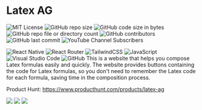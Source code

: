 # Latex AG
  ![MIT License](https://img.shields.io/github/license/dotnet/aspnetcore?color=%230b0&style=flat-square)
  ![GitHub repo size](https://img.shields.io/github/repo-size/thevi31415/WebLatexAG)
  ![GitHub code size in bytes](https://img.shields.io/github/languages/code-size/thevi31415/WebLatexAG)
  ![GitHub repo file or directory count](https://img.shields.io/github/directory-file-count/thevi31415/WebLatexAG)
  ![GitHub contributors](https://img.shields.io/github/contributors/thevi31415/WebLatexAG)
  ![GitHub last commit](https://img.shields.io/github/last-commit/thevi31415/WebLatexAG)
  ![YouTube Channel Subscribers](https://img.shields.io/youtube/channel/subscribers/UCHolhpqtcjh-r4bICRRnqyA)

  
![React Native](https://img.shields.io/badge/react_native-%2320232a.svg?style=for-the-badge&logo=react&logoColor=%2361DAFB)
![React Router](https://img.shields.io/badge/React_Router-CA4245?style=for-the-badge&logo=react-router&logoColor=white)
![TailwindCSS](https://img.shields.io/badge/tailwindcss-%2338B2AC.svg?style=for-the-badge&logo=tailwind-css&logoColor=white)
![JavaScript](https://img.shields.io/badge/javascript-%23323330.svg?style=for-the-badge&logo=javascript&logoColor=%23F7DF1E)
![Visual Studio Code](https://img.shields.io/badge/Visual%20Studio%20Code-0078d7.svg?style=for-the-badge&logo=visual-studio-code&logoColor=white)
![GitHub](https://img.shields.io/badge/github-%23121011.svg?style=for-the-badge&logo=github&logoColor=white)
This is a website that helps you compose Latex formulas easily and quickly. The website provides buttons containing the code for Latex formulas, so you don't need to remember the Latex code for each formula, saving time in the composition process.

Product Hunt: https://www.producthunt.com/products/latex-ag

<img src="https://res.cloudinary.com/dhs93uix6/image/upload/v1733715700/rxuymucgoxrsnkqbe7s9.png">
<img src="https://res.cloudinary.com/dhs93uix6/image/upload/v1733715706/la0hi1vuisxfm5h38dpv.png">
<img src="https://res.cloudinary.com/dhs93uix6/image/upload/v1733715742/xlwqcitpz8ou5idg1k57.png">

